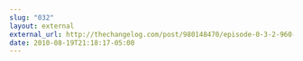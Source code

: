 ```yaml
---
slug: "032"
layout: external
external_url: http://thechangelog.com/post/980148470/episode-0-3-2-960-gs-with-nathan-smith
date: 2010-08-19T21:18:17-05:00
---
```

